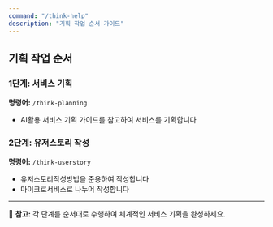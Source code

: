 ```yaml
---
command: "/think-help"
description: "기획 작업 순서 가이드"
---
```


## 기획 작업 순서

### 1단계: 서비스 기획
**명령어:** `/think-planning`
- AI활용 서비스 기획 가이드를 참고하여 서비스를 기획합니다

### 2단계: 유저스토리 작성
**명령어:** `/think-userstory`
- 유저스토리작성방법을 준용하여 작성합니다
- 마이크로서비스로 나누어 작성합니다

---

📝 **참고:** 각 단계를 순서대로 수행하여 체계적인 서비스 기획을 완성하세요.